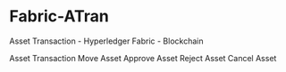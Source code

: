 # Fabric-ATran
Asset Transaction - Hyperledger Fabric - Blockchain

Asset Transaction
Move Asset
Approve Asset
Reject Asset
Cancel Asset

